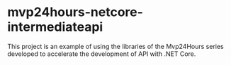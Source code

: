 # mvp24hours-netcore-intermediateapi
This project is an example of using the libraries of the Mvp24Hours series developed to accelerate the development of API with .NET Core.
